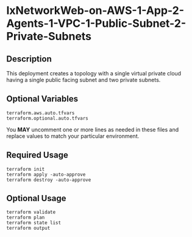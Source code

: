 # IxNetworkWeb-on-AWS-1-App-2-Agents-1-VPC-1-Public-Subnet-2-Private-Subnets

## Description
This deployment creates a topology with a single virtual private cloud having a single public facing subnet and two private subnets.

## Optional Variables
```
terraform.aws.auto.tfvars
terraform.optional.auto.tfvars
```
You **MAY** uncomment one or more lines as needed in these files and replace values to match your particular environment.

## Required Usage
```
terraform init
terraform apply -auto-approve
terraform destroy -auto-approve
```

## Optional Usage
```
terraform validate
terraform plan
terraform state list
terraform output
```